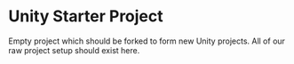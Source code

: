 # Unity Starter Project

Empty project which should be forked to form new Unity projects. All of our raw project setup should exist here.